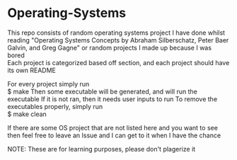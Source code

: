 # Operating-Systems

This repo consists of random operating systems project I have done whilst reading "Operating Systems Concepts by Abraham Silberschatz, Peter Baer Galvin, and Greg Gagne" or random projects I made up because I was bored <br> 
Each project is categorized based off section, and each project should have its own README 

For every project simply run <br>
$ make
Then some executable will be generated, and will run the executable
If it is not ran, then it needs user inputs to run 
To remove the executables properly, simply run <br>
$ make clean 

If there are some OS project that are not listed here and you want to see then feel free to leave an Issue and I can get to it when I have the chance

NOTE: 
These are for learning purposes, please don't plagerize it
